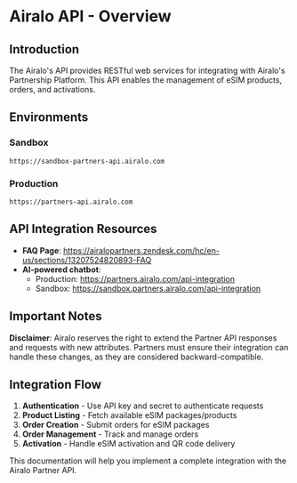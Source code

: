 
# Airalo API - Overview

## Introduction

The Airalo's API provides RESTful web services for integrating with Airalo's Partnership Platform. This API enables the management of eSIM products, orders, and activations.

## Environments

### Sandbox
```
https://sandbox-partners-api.airalo.com
```

### Production
```
https://partners-api.airalo.com
```

## API Integration Resources

- **FAQ Page**: https://airalopartners.zendesk.com/hc/en-us/sections/13207524820893-FAQ
- **AI-powered chatbot**:
  - Production: https://partners.airalo.com/api-integration
  - Sandbox: https://sandbox.partners.airalo.com/api-integration

## Important Notes

**Disclaimer**: Airalo reserves the right to extend the Partner API responses and requests with new attributes. Partners must ensure their integration can handle these changes, as they are considered backward-compatible.

## Integration Flow

1. **Authentication** - Use API key and secret to authenticate requests
2. **Product Listing** - Fetch available eSIM packages/products
3. **Order Creation** - Submit orders for eSIM packages
4. **Order Management** - Track and manage orders
5. **Activation** - Handle eSIM activation and QR code delivery

This documentation will help you implement a complete integration with the Airalo Partner API.
